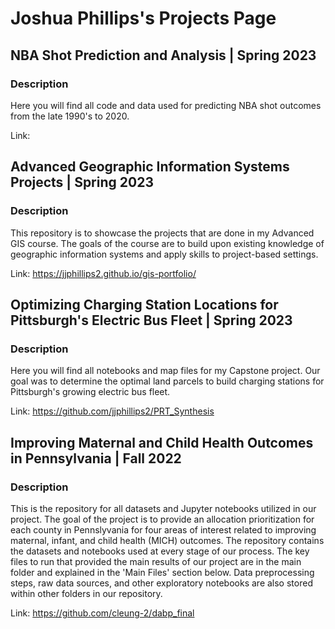 # Joshua Phillips's Projects Page

## NBA Shot Prediction and Analysis | Spring 2023
### Description
Here you will find all code and data used for predicting NBA shot outcomes from the late 1990's to 2020.

Link: 

## Advanced Geographic Information Systems Projects | Spring 2023
### Description
This repository is to showcase the projects that are done in my Advanced GIS course. The goals of the course are to build upon existing knowledge of geographic information systems and apply skills to project-based settings. 

Link: https://jjphillips2.github.io/gis-portfolio/

## Optimizing Charging Station Locations for Pittsburgh's Electric Bus Fleet | Spring 2023
### Description
Here you will find all notebooks and map files for my Capstone project. Our goal was to determine the optimal land parcels to build charging stations for Pittsburgh's growing electric bus fleet.

Link: https://github.com/jjphillips2/PRT_Synthesis

## Improving Maternal and Child Health Outcomes in Pennsylvania | Fall 2022
### Description
This is the repository for all datasets and Jupyter notebooks utilized in our project. The goal of the project is to provide an allocation prioritization for each county in Pennslyvania for four areas of interest related to improving maternal, infant, and child health (MICH) outcomes. The repository contains the datasets and notebooks used at every stage of our process. The key files to run that provided the main results of our project are in the main folder and explained in the 'Main Files' section below. Data preprocessing steps, raw data sources, and other exploratory notebooks are also stored within other folders in our repository.

Link: https://github.com/cleung-2/dabp_final



